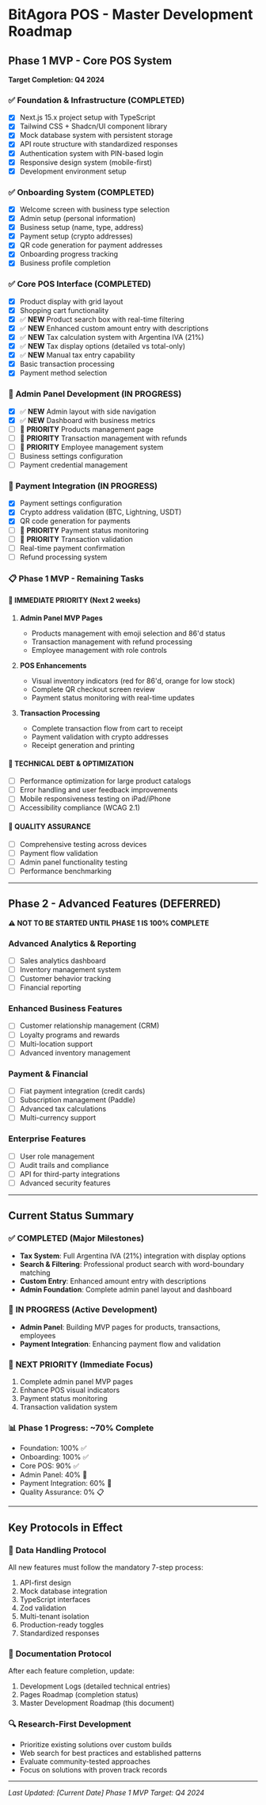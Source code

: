 # BitAgora POS - Master Development Roadmap

## Phase 1 MVP - Core POS System
**Target Completion: Q4 2024**

### ✅ Foundation & Infrastructure (COMPLETED)
- [x] Next.js 15.x project setup with TypeScript
- [x] Tailwind CSS + Shadcn/UI component library
- [x] Mock database system with persistent storage
- [x] API route structure with standardized responses
- [x] Authentication system with PIN-based login
- [x] Responsive design system (mobile-first)
- [x] Development environment setup

### ✅ Onboarding System (COMPLETED)
- [x] Welcome screen with business type selection
- [x] Admin setup (personal information)
- [x] Business setup (name, type, address)
- [x] Payment setup (crypto addresses)
- [x] QR code generation for payment addresses
- [x] Onboarding progress tracking
- [x] Business profile completion

### ✅ Core POS Interface (COMPLETED)
- [x] Product display with grid layout
- [x] Shopping cart functionality
- [x] ✅ **NEW** Product search box with real-time filtering
- [x] ✅ **NEW** Enhanced custom amount entry with descriptions
- [x] ✅ **NEW** Tax calculation system with Argentina IVA (21%)
- [x] ✅ **NEW** Tax display options (detailed vs total-only)
- [x] ✅ **NEW** Manual tax entry capability
- [x] Basic transaction processing
- [x] Payment method selection

### 🔄 Admin Panel Development (IN PROGRESS)
- [x] ✅ **NEW** Admin layout with side navigation
- [x] ✅ **NEW** Dashboard with business metrics
- [ ] 🎯 **PRIORITY** Products management page
- [ ] 🎯 **PRIORITY** Transaction management with refunds
- [ ] 🎯 **PRIORITY** Employee management system
- [ ] Business settings configuration
- [ ] Payment credential management

### 🔄 Payment Integration (IN PROGRESS)
- [x] Payment settings configuration
- [x] Crypto address validation (BTC, Lightning, USDT)
- [x] QR code generation for payments
- [ ] 🎯 **PRIORITY** Payment status monitoring
- [ ] 🎯 **PRIORITY** Transaction validation
- [ ] Real-time payment confirmation
- [ ] Refund processing system

### 📋 Phase 1 MVP - Remaining Tasks

#### 🎯 IMMEDIATE PRIORITY (Next 2 weeks)
1. **Admin Panel MVP Pages**
   - Products management with emoji selection and 86'd status
   - Transaction management with refund processing
   - Employee management with role controls

2. **POS Enhancements**
   - Visual inventory indicators (red for 86'd, orange for low stock)
   - Complete QR checkout screen review
   - Payment status monitoring with real-time updates

3. **Transaction Processing**
   - Complete transaction flow from cart to receipt
   - Payment validation with crypto addresses
   - Receipt generation and printing

#### 🔧 TECHNICAL DEBT & OPTIMIZATION
- [ ] Performance optimization for large product catalogs
- [ ] Error handling and user feedback improvements
- [ ] Mobile responsiveness testing on iPad/iPhone
- [ ] Accessibility compliance (WCAG 2.1)

#### 🧪 QUALITY ASSURANCE
- [ ] Comprehensive testing across devices
- [ ] Payment flow validation
- [ ] Admin panel functionality testing
- [ ] Performance benchmarking

---

## Phase 2 - Advanced Features (DEFERRED)
**⚠️ NOT TO BE STARTED UNTIL PHASE 1 IS 100% COMPLETE**

### Advanced Analytics & Reporting
- [ ] Sales analytics dashboard
- [ ] Inventory management system
- [ ] Customer behavior tracking
- [ ] Financial reporting

### Enhanced Business Features
- [ ] Customer relationship management (CRM)
- [ ] Loyalty programs and rewards
- [ ] Multi-location support
- [ ] Advanced inventory management

### Payment & Financial
- [ ] Fiat payment integration (credit cards)
- [ ] Subscription management (Paddle)
- [ ] Advanced tax calculations
- [ ] Multi-currency support

### Enterprise Features
- [ ] User role management
- [ ] Audit trails and compliance
- [ ] API for third-party integrations
- [ ] Advanced security features

---

## Current Status Summary

### ✅ **COMPLETED** (Major Milestones)
- **Tax System**: Full Argentina IVA (21%) integration with display options
- **Search & Filtering**: Professional product search with word-boundary matching
- **Custom Entry**: Enhanced amount entry with descriptions
- **Admin Foundation**: Complete admin panel layout and dashboard

### 🔄 **IN PROGRESS** (Active Development)
- **Admin Panel**: Building MVP pages for products, transactions, employees
- **Payment Integration**: Enhancing payment flow and validation

### 🎯 **NEXT PRIORITY** (Immediate Focus)
1. Complete admin panel MVP pages
2. Enhance POS visual indicators
3. Payment status monitoring
4. Transaction validation system

### 📊 **Phase 1 Progress**: ~70% Complete
- Foundation: 100% ✅
- Onboarding: 100% ✅
- Core POS: 90% ✅
- Admin Panel: 40% 🔄
- Payment Integration: 60% 🔄
- Quality Assurance: 0% 📋

---

## Key Protocols in Effect

### 🔄 **Data Handling Protocol**
All new features must follow the mandatory 7-step process:
1. API-first design
2. Mock database integration
3. TypeScript interfaces
4. Zod validation
5. Multi-tenant isolation
6. Production-ready toggles
7. Standardized responses

### 📝 **Documentation Protocol**
After each feature completion, update:
1. Development Logs (detailed technical entries)
2. Pages Roadmap (completion status)
3. Master Development Roadmap (this document)

### 🔍 **Research-First Development**
- Prioritize existing solutions over custom builds
- Web search for best practices and established patterns
- Evaluate community-tested approaches
- Focus on solutions with proven track records

---

*Last Updated: [Current Date]*
*Phase 1 MVP Target: Q4 2024* 